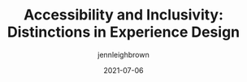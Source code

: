 ---
author: jennleighbrown
date: 2021-07-06
eleventyExcludeFromCollections: true
layout: post.njk
publisher: uxbooth
tags:
  - article
  - accessibility
  - inclusivity
  - user-experience
target_url: https://www.uxbooth.com/articles/accessibility-and-inclusivity-distinctions-in-experience-design/
title: "Accessibility and Inclusivity: Distinctions in Experience Design"
---